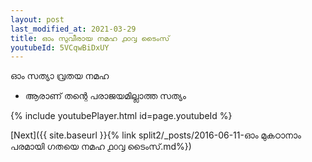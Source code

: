 ```yaml
---
layout: post
last_modified_at: 2021-03-29
title: ഓം സുവീരായ നമഹ ൧൦൮ ടൈംസ്
youtubeId: 5VCqwBiDxUY
---
```

 
 
 ഓം സത്യാ വ്രതയ നമഹ 
 
 -  ആരാണ് തന്റെ പരാജയമില്ലാത്ത സത്യം 
 
  
 
  
 
 
 
 
 
 


{% include youtubePlayer.html id=page.youtubeId %}
 
[Next]({{ site.baseurl }}{% link  split2/_posts/2016-06-11-ഓം മുകഠാനാം പരമായി ഗതയെ നമഹ ൧൦൮ ടൈംസ്.md%})
 
